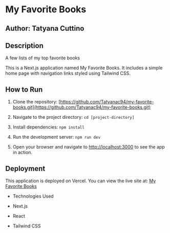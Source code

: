 
# My Favorite Books

## Author: Tatyana Cuttino

## Description

A few lists of my top favorite books

This is a Next.js application named My Favorite Books. It includes a simple home page with navigation links styled using Tailwind CSS.

## How to Run

1. Clone the repository: [https://github.com/Tatyanac94/my-favorite-books.git](https://github.com/Tatyanac94/my-favorite-books.git)

2. Navigate to the project directory: `cd [project-directory]`

3. Install dependencies: `npm install`

4. Run the development server: `npm run dev`

5. Open your browser and navigate to [http://localhost:3000](http://localhost:3000) to see the app in action.

## Deployment

This application is deployed on Vercel. You can view the live site at:  [My Favorite Books](https://my-favorite-books-ten.vercel.app/)

- Technologies Used

- Next.js

- React

- Tailwind CSS
